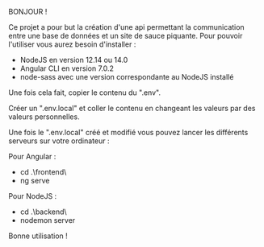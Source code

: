 BONJOUR !

Ce projet a pour but la création d'une api permettant la communication entre une base de données et un site de sauce piquante.
Pour pouvoir l'utiliser vous aurez besoin d'installer :

- NodeJS en version 12.14 ou 14.0
- Angular CLI en version 7.0.2
- node-sass avec une version correspondante au NodeJS installé

Une fois cela fait, copier le contenu du ".env".

Créer un ".env.local" et coller le contenu en changeant les valeurs par des valeurs personnelles.

Une fois le ".env.local" créé et modifié vous pouvez lancer les différents serveurs sur votre ordinateur :

Pour Angular :

- cd .\frontend\
- ng serve

Pour NodeJS :

- cd .\backend\
- nodemon server

Bonne utilisation !
